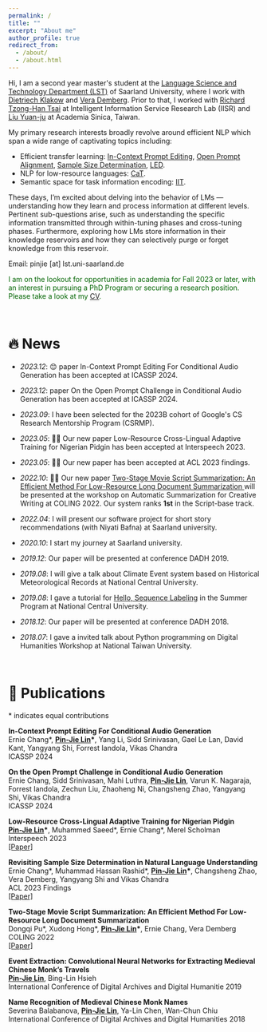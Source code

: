 ```yaml
---
permalink: /
title: ""
excerpt: "About me"
author_profile: true
redirect_from: 
  - /about/
  - /about.html
---
```


Hi, I am a second year master's student at the [Language Science and Technology Department (LST)](https://www.uni-saarland.de/en/department/lst/research.html) of Saarland University, where I work with [Dietriech Klakow](https://www.lsv.uni-saarland.de/people/dietrich-klakow/) and [Vera Demberg](https://www.uni-saarland.de/lehrstuhl/demberg/members/verademberg.html). Prior to that, I worked with [Richard Tzong-Han Tsai](https://www.iisr.csie.ncu.edu.tw/faculty) at Intelligent Information Service Research Lab (IISR) and [Liu Yuan-ju](https://www.litphil.sinica.edu.tw/people/researchers/Liu,%20Yuan-ju) at Academia Sinica, Taiwan. 

My primary research interests broadly revolve around efficient NLP which span a wide range of captivating topics including:

- Efficient transfer learning: [In-Context Prompt Editing](https://arxiv.org/abs/2311.00895), [Open Prompt Alignment](https://arxiv.org/abs/2311.00897), [Sample Size Determination](https://aclanthology.org/2023.findings-acl.419/), [LED](https://aclanthology.org/2022.creativesumm-1.9/).
- NLP for low-resource languages: [CaT](https://arxiv.org/abs/2307.00382).
- Semantic space for task information encoding: [IIT](https://drive.google.com/file/d/1cRGYOvBls695iaOWhuV_8bJoIKy1EUMy/view?usp=sharing).

These days, I’m excited about delving into the behavior of LMs — understanding how they learn and process information at different levels. Pertinent sub-questions arise, such as understanding the specific information transmitted through within-tuning phases and cross-tuning phases. Furthermore, exploring how LMs store information in their knowledge reservoirs and how they can selectively purge or forget knowledge from this reservoir.

Email: pinjie [at] lst.uni-saarland.de

<span style="color:darkgreen">I am on the lookout for opportunities in academia for Fall 2023 or later, with an interest in pursuing a PhD Program or securing a research position. Please take a look at my [CV](https://drive.google.com/file/d/1sibpFkI6KIGVJvma6TQE_NrjQ_ScOeIJ/view?usp=sharing).</span>

<br />

# 🔥 News
- *2023.12*: 😊 paper In-Context Prompt Editing For Conditional Audio Generation has been accepted at ICASSP 2024.
- *2023.12*: paper On the Open Prompt Challenge in Conditional Audio Generation has been accepted at ICASSP 2024.
- *2023.09*: I have been selected for the 2023B cohort of Google's CS Research Mentorship Program (CSRMP).
- *2023.05*: 🎉🥰 Our new paper Low-Resource Cross-Lingual Adaptive Training for Nigerian Pidgin has been accepted at Interspeech 2023.
- *2023.05*: 🎉🎉 Our new paper has been accepted at ACL 2023 findings. 
- *2022.10*: 🎉🎉 Our new paper [Two-Stage Movie Script Summarization: An Efficient Method For Low-Resource Long Document Summarization
](https://aclanthology.org/2022.creativesumm-1.9) will be presented at the workshop on Automatic Summarization for Creative Writing at COLING 2022. Our system ranks **1st** in the Script-base track.
- *2022.04*: I will present our software project for short story recommendations (with Niyati Bafna) at Saarland university. 

- *2020.10*: I start my journey at Saarland university.

- *2019.12*: Our paper will be presented at conference DADH 2019. 
- *2019.08*: I will give a talk about Climate Event system based on Historical Meteorological Records at National Central University.
- *2019.08*: I gave a tutorial for [Hello, Sequence Labeling](https://docs.google.com/presentation/d/1jdZOhs8woyt4G0nYonhlUoFmsCGW_udfGYcsA3--Axw/edit?usp=sharing) in the Summer Program at National Central University.

- *2018.12*: Our paper will be presented at conference DADH 2018. 
- *2018.07*: I gave a invited talk about Python programming on Digital Humanities Workshop at National Taiwan University.

<br />

# 📝 <a id="-Publications">Publications</a>

\* indicates equal contributions

 
**In-Context Prompt Editing For Conditional Audio Generation** <br />
Ernie Chang\*, **<ins>Pin-Jie Lin</ins>\***, Yang Li, Sidd Srinivasan, Gael Le Lan, David Kant, Yangyang Shi, Forrest Iandola, Vikas Chandra <br /> 
ICASSP 2024 <br />

**On the Open Prompt Challenge in Conditional Audio Generation** <br />
Ernie Chang, Sidd Srinivasan, Mahi Luthra, **<ins>Pin-Jie Lin</ins>**, Varun K. Nagaraja, Forrest Iandola, Zechun Liu, Zhaoheng Ni, Changsheng Zhao, Yangyang Shi, Vikas Chandra <br />
ICASSP 2024 <br />

**Low-Resource Cross-Lingual Adaptive Training for Nigerian Pidgin** <br />
**<ins>Pin-Jie Lin</ins>\***, Muhammed Saeed\*, Ernie Chang\*, Merel Scholman <br /> 
Interspeech 2023 <br />
[\[Paper\]](https://arxiv.org/abs/2307.00382) <br />

**Revisiting Sample Size Determination in Natural Language Understanding** <br />
Ernie Chang\*, Muhammad Hassan Rashid\*, **<ins>Pin-Jie Lin</ins>\***, Changsheng Zhao, Vera Demberg, Yangyang Shi and Vikas Chandra <br />
ACL 2023 Findings <br />
[\[Paper\]](https://arxiv.org/abs/2307.00374) <br />

**Two-Stage Movie Script Summarization: An Efficient Method For Low-Resource Long Document Summarization** <br />
Dongqi Pu\*, Xudong Hong\*, **<ins>Pin-Jie Lin</ins>\***, Ernie Chang, Vera Demberg <br />
COLING 2022 <br />
[\[Paper\]](https://aclanthology.org/2022.creativesumm-1.9/) <br />

**Event Extraction: Convolutional Neural Networks for Extracting Medieval
Chinese Monk’s Travels**  <br />
**<ins>Pin-Jie Lin</ins>**, Bing-Lin Hsieh  <br />
International Conference of Digital Archives and Digital Humanitie 2019 <br />

**Name Recognition of Medieval Chinese
Monk Names** <br />
Severina Balabanova, **<ins>Pin-Jie Lin</ins>**, Ya-Lin Chen, Wan-Chun Chiu <br />
International Conference of Digital Archives and Digital Humanities 2018 <br />


